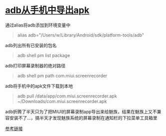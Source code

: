 # [adb从手机中导出apk](/2020/01_1/adb_export_apk.md)

<i class="fa fa-hashtag"></i>
通过alias将adb添加到环境变量中

> alias adb="/Users/w/Library/Android/sdk/platform-tools/adb"

<i class="fa fa-hashtag"></i>
adb列出所有已安装的包名

> adb shell pm list package

<i class="fa fa-hashtag"></i>
adb打印屏幕录制器的绝对路径

> adb shell pm path com.miui.screenrecorder


<i class="fa fa-hashtag"></i>
adb将手机中的apk文件下载到本地

> adb pull /data/app/com.miui.screenrecorder.apk ~/Downloads/com.miui.screenrecorder.apk

adb折腾了半天只为了把MIUI的屏幕录制app导出来给魅族，结果在魅族上又不兼容安装不了...，搞半天才发现魅族系统的屏幕录制在通知栏的下拉菜单工具箱里

[参考链接](https://stackoverflow.com/a/18003462/9970487)
